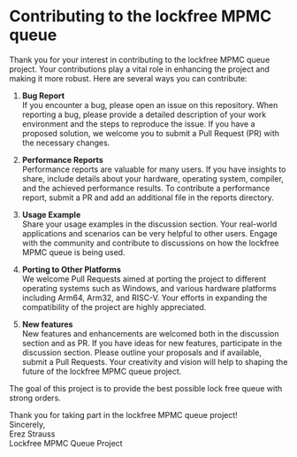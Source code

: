 # Contributing to the lockfree MPMC queue
Thank you for your interest in contributing to the lockfree MPMC queue project.
Your contributions play a vital role in enhancing the project and making it more robust.
Here are several ways you can contribute:

1. **Bug Report**<br>
If you encounter a bug, please open an issue on this repository. When reporting a bug, please provide a detailed description of your work environment and the steps to reproduce the issue. If you have a proposed solution, we welcome you to submit a Pull Request (PR) with the necessary changes.

2. **Performance Reports**<br>
Performance reports are valuable for many users. If you have insights to share, include details about your hardware, operating system, compiler, and the achieved performance results.
To contribute a performance report, submit a PR and add an additional file in the reports directory.

3. **Usage Example**<br>
Share your usage examples in the discussion section. Your real-world applications and scenarios can be very helpful to other users. Engage with the community and contribute to discussions on how the lockfree MPMC queue is being used.

4. **Porting to Other Platforms**<br>
We welcome Pull Requests aimed at porting the project to different operating systems such as Windows, and various hardware platforms including Arm64, Arm32, and RISC-V.
Your efforts in expanding the compatibility of the project are highly appreciated.

5. **New features**<br>
New features and enhancements are welcomed both in the discussion section and as PR. If you have ideas for new features, participate in the discussion section. Please outline your proposals and if available, submit a Pull Requests. Your creativity and vision will help to shaping the future of the lockfree MPMC queue project.


The goal of this project is to provide the best possible lock free queue with strong orders.


Thank you for taking part in the lockfree MPMC queue project!<br>
Sincerely,<br>
Erez Strauss<br>
Lockfree MPMC Queue Project
